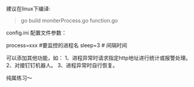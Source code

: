 建议在linux下编译:
> go build moniterProcess.go function.go


config.ini 配置文件参数：

process=xxx #要监控的进程名
sleep=3     # 间隔时间

可以添加其他功能，如：
1、进程异常时请求指定http地址进行统计或报警处理。
2、对接钉钉机器人。
3、进程异常时自行恢复。

纯属练习～
